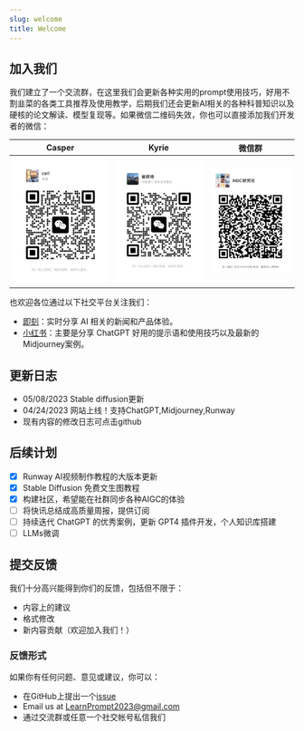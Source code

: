 ```yaml
---
slug: welcome
title: Welcome
---
```

## 加入我们

我们建立了一个交流群，在这里我们会更新各种实用的prompt使用技巧，好用不割韭菜的各类工具推荐及使用教学，后期我们还会更新AI相关的各种科普知识以及硬核的论文解读、模型复现等。如果微信二维码失效，你也可以直接添加我们开发者的微信：

|Casper|Kyrie | 微信群 |
|--|--|--|
|![Casper](../../static/img/Carl.jpg) |![Kyrie](../../static/img/Kyrie.jpg) |![Group](../../static/img/group.jpg) |

也欢迎各位通过以下社交平台关注我们：
* [即刻](https://okjk.co/vVERU6)：实时分享 AI 相关的新闻和产品体验。
* [小红书](https://www.xiaohongshu.com/user/profile/5b003bce11be10430bf33433?xhsshare=CopyLink&appuid=5b003bce11be10430bf33433&apptime=1682993929)：主要是分享 ChatGPT 好用的提示语和使用技巧以及最新的Midjourney案例。
  
## 更新日志 

- 05/08/2023 Stable diffusion更新
- 04/24/2023 网站上线！支持ChatGPT,Midjourney,Runway
- 现有内容的修改日志可点击github

## 后续计划

- [X] Runway AI视频制作教程的大版本更新
- [X] Stable Diffusion 免费文生图教程
- [X] 构建社区，希望能在社群同步各种AIGC的体验
- [ ] 将快讯总结成高质量周报，提供订阅
- [ ] 持续迭代 ChatGPT 的优秀案例，更新 GPT4 插件开发，个人知识库搭建
- [ ] LLMs微调

## 提交反馈

我们十分高兴能得到你们的反馈，包括但不限于：

- 内容上的建议
- 格式修改
- 新内容贡献（欢迎加入我们！）

### 反馈形式 

如果你有任何问题、意见或建议，你可以：
  - 在GitHub上提出一个[issue](https://github.com/LearnPrompt/LearnPrompt/issues)
  - Email us at [LearnPrompt2023@gmail.com](mailto:LearnPrompt2023@gmail.com)
  - 通过交流群或任意一个社交帐号私信我们